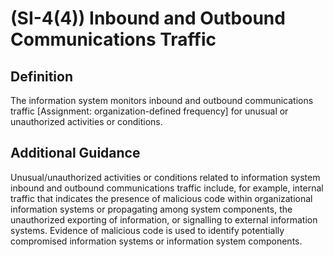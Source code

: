 
# (SI-4(4)) Inbound and Outbound Communications Traffic

## Definition

The information system monitors inbound and outbound communications traffic [Assignment: organization-defined frequency] for unusual or unauthorized activities or conditions.

## Additional Guidance

Unusual/unauthorized activities or conditions related to information system inbound and outbound communications traffic include, for example, internal traffic that indicates the presence of malicious code within organizational information systems or propagating among system components, the unauthorized exporting of information, or signalling to external information systems. Evidence of malicious code is used to identify potentially compromised information systems or information system components.
